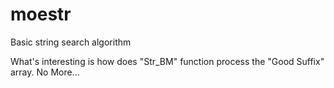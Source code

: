 # moestr
Basic string search algorithm

What's interesting is how does "Str_BM" function process the "Good Suffix" array.
No More...
